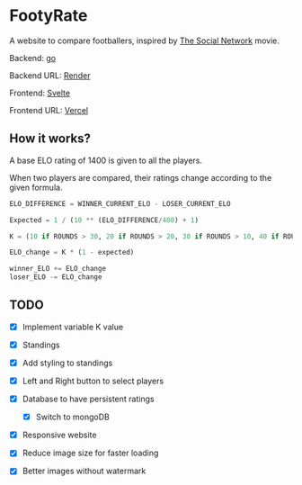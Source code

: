 # FootyRate
A website to compare footballers, inspired by [The Social Network](https://www.imdb.com/title/tt1285016) movie.

Backend: [go](https://github.com/golang/go)

Backend URL: [Render](https://footyrate.onrender.com)

Frontend: [Svelte](https://github.com/sveltejs/svelte)

Frontend URL: [Vercel](https://footyrate.vercel.app)

## How it works?
A base ELO rating of 1400 is given to all the players.

When two players are compared, their ratings change according to the given formula.

```python
ELO_DIFFERENCE = WINNER_CURRENT_ELO - LOSER_CURRENT_ELO

Expected = 1 / (10 ** (ELO_DIFFERENCE/400) + 1)

K = (10 if ROUNDS > 30, 20 if ROUNDS > 20, 30 if ROUNDS > 10, 40 if ROUNDS <= 10)

ELO_change = K * (1 - expected)

winner_ELO += ELO_change
loser_ELO -= ELO_change
```

## TODO
- [x] Implement variable K value
- [x] Standings
- [x] Add styling to standings
- [x] Left and Right button to select players
- [x] Database to have persistent ratings
    - [x] Switch to mongoDB
- [x] Responsive website
- [x] Reduce image size for faster loading
- [x] Better images without watermark

